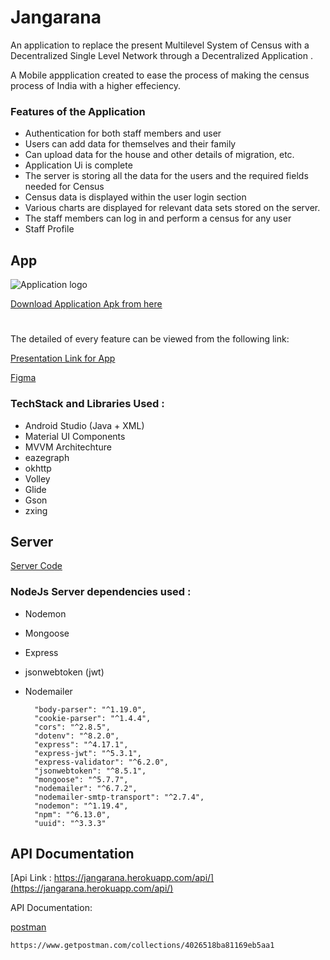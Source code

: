 # Jangarana

An application to replace the present Multilevel System of Census with a Decentralized Single Level Network through a
Decentralized Application .

A Mobile appplication created to ease the process of making the census process of India with a higher effeciency.


### Features of the Application

* Authentication for both staff members and user
* Users can add data for themselves and their family
* Can upload data for the house and other details of migration, etc.
* Application Ui is complete
* The server is storing all the data for the users and the required fields needed for Census
* Census data is displayed within the user login section
* Various charts are displayed for relevant data sets stored on the server.
* The staff members can log in and perform a census for any user 
* Staff Profile




## App

![Application logo](https://firebasestorage.googleapis.com/v0/b/summarize-blank.appspot.com/o/app_logo.png?alt=media&token=c5b815db-72ad-4a25-ace2-84e175aa71c3 "Application Logo")

[Download Application Apk from here](https://drive.google.com/drive/u/0/folders/1GmmpBvUy5m4wy0AmUmKOeVHzd_PrG16D)


# 


The detailed of every feature can be viewed from the following link:

[Presentation Link for App](https://drive.google.com/file/d/1aLI2gA5H24E-qQ2-HYcUvYT3WSMB9Jt9/view?usp=sharing)

[Figma](https://www.figma.com/proto/MK3D07cPicKCICi94W7xRs/Winter-Challenge-Abstract-%3A-CodeQ?page-id=0%3A1&node-id=452%3A1017&viewport=241%2C48%2C0.95&scaling=scale-down&starting-point-node-id=217%3A25)

### TechStack and Libraries Used :

* Android Studio (Java + XML)
* Material UI Components
* MVVM Architechture
* eazegraph
* okhttp
* Volley
* Glide
* Gson
* zxing

    

## Server 

[Server Code](https://github.com/Tarun-108/JangaranaServer)

### NodeJs Server dependencies used :

* Nodemon
* Mongoose
* Express
* jsonwebtoken (jwt)
* Nodemailer

        "body-parser": "^1.19.0",
        "cookie-parser": "^1.4.4",
        "cors": "^2.8.5",
        "dotenv": "^8.2.0",
        "express": "^4.17.1",
        "express-jwt": "^5.3.1",
        "express-validator": "^6.2.0",
        "jsonwebtoken": "^8.5.1",
        "mongoose": "^5.7.7",
        "nodemailer": "^6.7.2",
        "nodemailer-smtp-transport": "^2.7.4",
        "nodemon": "^1.19.4",
        "npm": "^6.13.0",
        "uuid": "^3.3.3"


## API Documentation

[Api Link : https://jangarana.herokuapp.com/api/](https://jangarana.herokuapp.com/api/)

API Documentation: 

[postman](https://www.getpostman.com/collections/4026518ba81169eb5aa1)
    
    https://www.getpostman.com/collections/4026518ba81169eb5aa1
    
     
  
